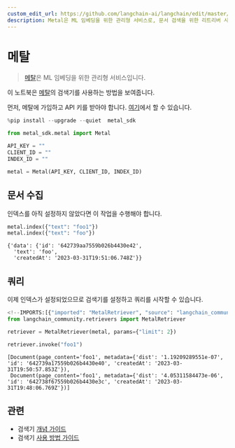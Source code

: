 ```yaml
---
custom_edit_url: https://github.com/langchain-ai/langchain/edit/master/docs/docs/integrations/retrievers/metal.ipynb
description: Metal은 ML 임베딩을 위한 관리형 서비스로, 문서 검색을 위한 리트리버 사용법을 소개하는 노트북입니다.
---
```


# 메탈

> [메탈](https://github.com/getmetal/metal-python)은 ML 임베딩을 위한 관리형 서비스입니다.

이 노트북은 [메탈](https://docs.getmetal.io/introduction)의 검색기를 사용하는 방법을 보여줍니다.

먼저, 메탈에 가입하고 API 키를 받아야 합니다. [여기](https://docs.getmetal.io/misc-create-app)에서 할 수 있습니다.

```python
%pip install --upgrade --quiet  metal_sdk
```


```python
from metal_sdk.metal import Metal

API_KEY = ""
CLIENT_ID = ""
INDEX_ID = ""

metal = Metal(API_KEY, CLIENT_ID, INDEX_ID)
```


## 문서 수집

인덱스를 아직 설정하지 않았다면 이 작업을 수행해야 합니다.

```python
metal.index({"text": "foo1"})
metal.index({"text": "foo"})
```


```output
{'data': {'id': '642739aa7559b026b4430e42',
  'text': 'foo',
  'createdAt': '2023-03-31T19:51:06.748Z'}}
```


## 쿼리

이제 인덱스가 설정되었으므로 검색기를 설정하고 쿼리를 시작할 수 있습니다.

```python
<!--IMPORTS:[{"imported": "MetalRetriever", "source": "langchain_community.retrievers", "docs": "https://api.python.langchain.com/en/latest/retrievers/langchain_community.retrievers.metal.MetalRetriever.html", "title": "Metal"}]-->
from langchain_community.retrievers import MetalRetriever
```


```python
retriever = MetalRetriever(metal, params={"limit": 2})
```


```python
retriever.invoke("foo1")
```


```output
[Document(page_content='foo1', metadata={'dist': '1.19209289551e-07', 'id': '642739a17559b026b4430e40', 'createdAt': '2023-03-31T19:50:57.853Z'}),
 Document(page_content='foo1', metadata={'dist': '4.05311584473e-06', 'id': '642738f67559b026b4430e3c', 'createdAt': '2023-03-31T19:48:06.769Z'})]
```


## 관련

- 검색기 [개념 가이드](/docs/concepts/#retrievers)
- 검색기 [사용 방법 가이드](/docs/how_to/#retrievers)